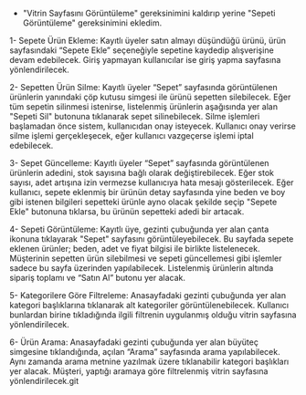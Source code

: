 - "Vitrin Sayfasını Görüntüleme" gereksinimini kaldırıp yerine "Sepeti Görüntüleme" gereksinimini ekledim.

1- Sepete Ürün Ekleme: Kayıtlı üyeler satın almayı düşündüğü ürünü, ürün sayfasındaki “Sepete Ekle” seçeneğiyle sepetine kaydedip alışverişine devam edebilecek. Giriş yapmayan kullanıcılar ise giriş yapma sayfasına yönlendirilecek. 

2- Sepetten Ürün Silme: Kayıtlı üyeler “Sepet” sayfasında görüntülenen ürünlerin yanındaki çöp kutusu simgesi ile ürünü sepetten silebilecek. Eğer tüm sepetin silinmesi istenirse, listelenmiş ürünlerin aşağısında yer alan "Sepeti Sil" butonuna tıklanarak sepet silinebilecek. Silme işlemleri başlamadan önce sistem, kullanıcıdan onay isteyecek. Kullanıcı onay verirse silme işlemi gerçekleşecek, eğer kullanıcı vazgeçerse işlemi iptal edebilecek.

3- Sepet Güncelleme: Kayıtlı üyeler “Sepet” sayfasında görüntülenen ürünlerin adedini, stok sayısına bağlı olarak değiştirebilecek. Eğer stok sayısı, adet artışına izin vermezse kullanıcıya hata mesajı gösterilecek. Eğer kullanıcı, sepete eklenmiş bir ürünün detay sayfasında yine beden ve boy gibi istenen bilgileri sepetteki ürünle ayno olacak şekilde seçip "Sepete Ekle" butonuna tıklarsa, bu ürünün sepetteki adedi bir artacak.

4- Sepeti Görüntüleme: Kayıtlı üye, gezinti çubuğunda yer alan çanta ikonuna tıklayarak "Sepet" sayfasını görüntüleyebilecek. Bu sayfada sepete eklenen ürünler; beden, adet ve fiyat bilgisi ile birlikte listelenecek. Müşterinin sepetten ürün silebilmesi ve sepeti güncellemesi gibi işlemler sadece bu sayfa üzerinden yapılabilecek. Listelenmiş ürünlerin altında sipariş toplamı ve “Satın Al” butonu yer alacak.

5- Kategorilere Göre Filtreleme: Anasayfadaki gezinti çubuğunda yer alan kategori başlıklarına tıklanarak alt kategoriler görüntülenebilecek. Kullanıcı bunlardan birine tıkladığında ilgili filtrenin uygulanmış olduğu vitrin sayfasına yönlendirilecek. 

6- Ürün Arama: Anasayfadaki gezinti çubuğunda yer alan büyüteç simgesine tıklandığında, açılan “Arama” sayfasında arama yapılabilecek. Aynı zamanda arama metnine yazılmak üzere tıklanabilir kategori başlıkları yer alacak. Müşteri, yaptığı aramaya göre filtrelenmiş vitrin sayfasına yönlendirilecek.git